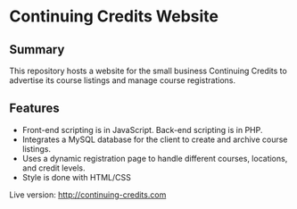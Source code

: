 # Continuing Credits Website

## Summary
This repository hosts a website for the small business Continuing Credits to advertise its course listings and manage course registrations.  

## Features
* Front-end scripting is in JavaScript. Back-end scripting is in PHP.  
* Integrates a MySQL database for the client to create and archive course listings.
* Uses a dynamic registration page to handle different courses, locations, and credit levels.
* Style is done with HTML/CSS

Live version: http://continuing-credits.com
